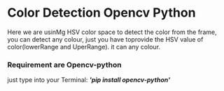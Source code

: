 # Color Detection Opencv Python

Here we are usinMg HSV color space to detect the color from the frame, you can detect any colour, just you have toprovide the HSV value of color(lowerRange and UperRange). it can any colour.

### Requirement are Opencv-python
just type into your Terminal: ***'pip install opencv-python'***





